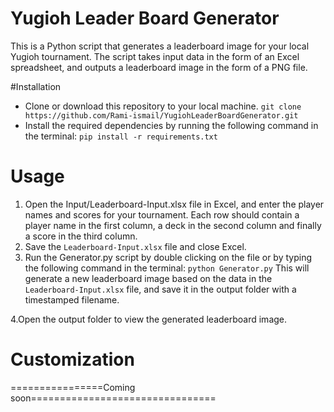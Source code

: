 # Yugioh Leader Board Generator

This is a Python script that generates a leaderboard image for your local Yugioh tournament. The script takes input data in the form of an Excel spreadsheet, and outputs a leaderboard image in the form of a PNG file.

#Installation
- Clone or download this repository to your local machine.
``` git clone https://github.com/Rami-ismail/YugiohLeaderBoardGenerator.git ```
- Install the required dependencies by running the following command in the terminal:
```pip install -r requirements.txt```

# Usage
1. Open the Input/Leaderboard-Input.xlsx file in Excel, and enter the player names and scores for your tournament. Each row should contain a player name in the first column, a deck in the second column and finally a score in the third column.
2. Save the ```Leaderboard-Input.xlsx``` file and close Excel.
3. Run the Generator.py script by  double clicking on the file or by typing the following command in the terminal:
```python Generator.py``` 
This will generate a new leaderboard image based on the data in the ```Leaderboard-Input.xlsx``` file, and save it in the output folder with a timestamped filename.


4.Open the output folder to view the generated leaderboard image.

# Customization 
================Coming soon================================
